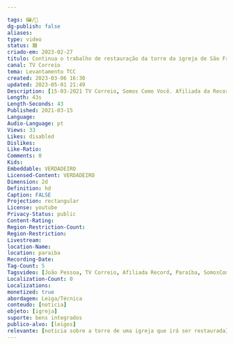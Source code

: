 ```yaml
---

tags: 🖼️/🎥️
dg-publish: false
aliases: 
type: video
status: 🟩️ 
criado-em: 2023-02-27
titulo: Continua o trabalho de restauração da torre da igreja de São Frei Pedro Gonçalves
canal: TV Correio
tema: Levantamento TCC 
created: 2023-03-06 16:30
updated: 2023-05-01 21:49
Description: [15-03-2021 TV Correio, Somos Como Você. Afiliada da Record TV na Paraíba.  Nosso Whatsapp +55 83 9332-1212 ou +55 83 98164-4585 Inscreva-se no canal TV CorreioFacebook Instagram Twitter Tiktok Site oficial]
Length: 43s
Length-Seconds: 43
Published: 2021-03-15
Language: 
Audio-Language: pt
Views: 33
Likes: disabled
Dislikes: 
Like-Ratio: 
Comments: 0
Kids: 
Embeddable: VERDADEIRO
Licensed-Content: VERDADEIRO
Dimension: 2d
Definition: hd
Caption: FALSE
Projection: rectangular
License: youtube
Privacy-Status: public
Content-Rating: 
Region-Restriction-Count: 
Region-Restriction: 
Livestream: 
location-Name: 
location: paraiba
Recording-Date: 
Tag-Count: 5
Tagsvideo: [João Pessoa, TV Correio, Afiliada Record, Paraíba, SomosComoVocê]
Localization-Count: 0
Localizations: 
monetized: true
abordagem: Leiga/Técnica
conteudo: [noticia]
objeto: [igreja]
suporte: bens integrados
publico-alvo: [leigos]
relevante: [noticia sobre a torre de uma igreja que irá ser restaurada]
---
```

